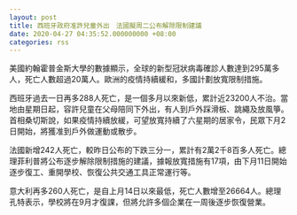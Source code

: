 ```yaml
---
layout: post
title: 西班牙政府准許兒童外出　法國擬周二公布解除限制建議
date: 2020-04-27 04:35:52.000000000 +08:00
categories: rss
---
```


美國約翰霍普金斯大學的數據顯示，全球的新型冠狀病毒確診人數達到295萬多人，死亡人數超過20萬人。歐洲的疫情持續緩和，多國計劃放寬限制措施。

西班牙過去一日再多288人死亡，是一個多月以來新低，累計近23200人不治。當地由星期日起，容許兒童在父母陪同下外出，有人到戶外踩滑板、跳繩及放風箏。首相桑切斯說，如果疫情持續放緩，可望放寬持續了六星期的居家令，民眾下月2日開始，將獲准到戶外做運動或散步。

法國新增242人死亡，較昨日公布的下跌三分一，累計有2萬2千8百多人死亡。總理菲利普將公布逐步解除限制措施的建議，據報放寬措施有17項，由下月11日開始逐步復工、重開學校、恢復公共交通工具正常運行等。

意大利再多260人死亡，是自上月14日以來最低，死亡人數增至26664人。總理孔特表示，學校將在9月才復課，但將允許多個企業在一周後逐步恢復營業。

